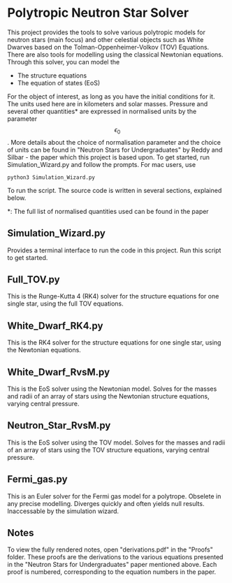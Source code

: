 # Polytropic Neutron Star Solver
This project provides the tools to solve various polytropic models for neutron stars (main focus) and other celestial objects such as White Dwarves based on the Tolman-Oppenheimer-Volkov (TOV) Equations.
There are also tools for modelling using the classical Newtonian equations. Through this solver, you can model the 

- The structure equations 
- The equation of states (EoS)

For the object of interest, as long as you have the initial conditions for it. The units used here are in kilometers and solar masses. Pressure and several other quantities* are expressed in 
normalised units by the parameter $$\epsilon_0$$. More details about the choice of normalisation parameter and the choice of units can be found in "Neutron Stars for Undergraduates" by Reddy and Silbar - the paper which this 
project is based upon. To get started, run Simulation_Wizard.py and follow the prompts. For mac users, use 

```
python3 Simulation_Wizard.py
```

To run the script. The source code is written in several sections, explained below. 

*: The full list of normalised quantities used can be found in the paper

## Simulation_Wizard.py
Provides a terminal interface to run the code in this project. Run this script to get started. 

## Full_TOV.py
This is the Runge-Kutta 4 (RK4) solver for the structure equations for one single star, using the full TOV equations.

## White_Dwarf_RK4.py
This is the RK4 solver for the structure equations for one single star, using the Newtonian equations.

## White_Dwarf_RvsM.py
This is the EoS solver using the Newtonian model. Solves for the masses and radii of an array of stars using the Newtonian structure equations, varying central pressure.

## Neutron_Star_RvsM.py
This is the EoS solver using the TOV model. Solves for the masses and radii of an array of stars using the TOV structure equations, varying central pressure.

## Fermi_gas.py
This is an Euler solver for the Fermi gas model for a polytrope. Obselete in any precise modelling. Diverges quickly and often yields null results. Inaccessable by the simulation wizard. 

## Notes 
To view the fully rendered notes, open "derivations.pdf" in the "Proofs" folder. These proofs are the derivations to the various equations presented in the "Neutron Stars for Undergraduates" paper mentioned above. Each proof is numbered, corresponding to the equation numbers in the paper. 
